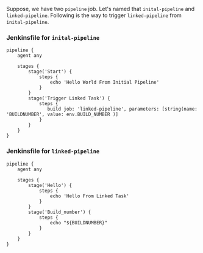 Suppose, we have two `pipeline` job. Let's named that `inital-pipeline` and `linked-pipeline`. 
Following is the way to trigger `linked-pipeline` from `inital-pipeline`.

### Jenkinsfile for `inital-pipeline`
```
pipeline {
    agent any

    stages {
        stage('Start') {
            steps {
                echo 'Hello World From Initial Pipeline'
            }
        }
        stage('Trigger Linked Task') {
            steps {
               build job: 'linked-pipeline', parameters: [string(name: 'BUILDNUMBER', value: env.BUILD_NUMBER )]
            }
        }
    }
}
```
### Jenkinsfile for `linked-pipeline`
```
pipeline {
    agent any

    stages {
        stage('Hello') {
            steps {
                echo 'Hello From Linked Task'
            }
        }
        stage('Build_number') {
            steps {
                echo "${BUILDNUMBER}"
            }
        }
    }
}
```
